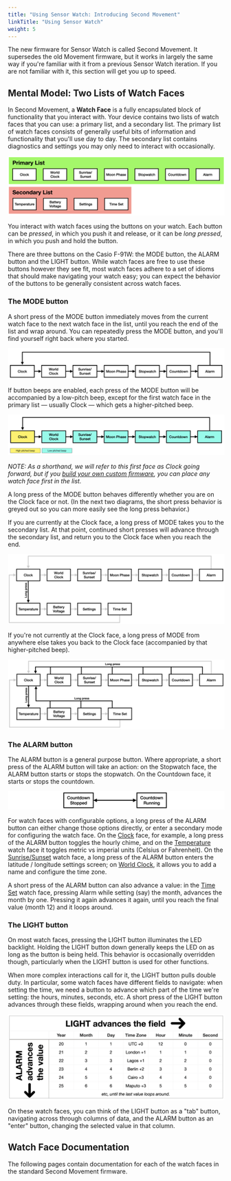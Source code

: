 ```yaml
---
title: "Using Sensor Watch: Introducing Second Movement"
linkTitle: "Using Sensor Watch"
weight: 5
---
```

The new firmware for Sensor Watch is called Second Movement. It supersedes the old Movement firmware, but it works in largely the same way if you're familiar with it from a previous Sensor Watch iteration. If you are not familiar with it, this section will get you up to speed.

Mental Model: Two Lists of Watch Faces
--------------------------------------

In Second Movement, a **Watch Face** is a fully encapsulated block of functionality that you interact with. Your device contains two lists of watch faces that you can use: a primary list, and a secondary list. The primary list of watch faces consists of generally useful bits of information and functionality that you'll use day to day. The secondary list contains diagnostics and settings you may only need to interact with occasionally. 

![](images/watch-face-lists.png)

You interact with watch faces using the buttons on your watch. Each button can be _pressed_, in which you push it and release, or it can be _long pressed_, in which you push and hold the button.

There are three buttons on the Casio F-91W: the MODE button, the ALARM button and the LIGHT button. While watch faces are free to use these buttons however they see fit, most watch faces adhere to a set of idioms that should make navigating your watch easy; you can expect the behavior of the buttons to be generally consistent across watch faces.

### The MODE button

A short press of the MODE button immediately moves from the current watch face to the next watch face in the list, until you reach the end of the list and wrap around. You can repeatedly press the MODE button, and you'll find yourself right back where you started.

![](images/mode-press-behavior.png)

If button beeps are enabled, each press of the MODE button will be accompanied by a low-pitch beep, except for the first watch face in the primary list — usually Clock — which gets a higher-pitched beep.

![](images/mode-beep-behavior.png)

_NOTE: As a shorthand, we will refer to this first face as Clock going forward, but if you [build your own custom firmware](/docs/movement/building/), you can place any watch face first in the list._

A long press of the MODE button behaves differently whether you are on the Clock face or not. (In the next two diagrams, the short press behavior is greyed out so you can more easily see the long press behavior.)

If you are currently at the Clock face, a long press of MODE takes you to the secondary list. At that point, continued short presses will advance through the secondary list, and return you to the Clock face when you reach the end.

![](images/mode-long-press-1.png)

If you're not currently at the Clock face, a long press of MODE from anywhere else takes you back to the Clock face (accompanied by that higher-pitched beep).

![](images/mode-long-press-2.png)

### The ALARM button

The ALARM button is a general purpose button. Where appropriate, a short press of the ALARM button will take an action: on the Stopwatch face, the ALARM button starts or stops the stopwatch. On the Countdown face, it starts or stops the countdown.

![](images/alarm-press-countdown.png)

For watch faces with configurable options, a long press of the ALARM button can either change those options directly, or enter a secondary mode for configuring the watch face. On the [Clock](/docs/using/clock/) face, for example, a long press of the ALARM button toggles the hourly chime, and on the [Temperature](/docs/using/temperature/) watch face it toggles metric vs imperial units (Celsius or Fahrenheit). On the [Sunrise/Sunset](/docs/using/sunrise/) watch face, a long press of the ALARM button enters the latitude / longitude settings screen; on [World Clock](/docs/using/worldclock/), it allows you to add a name and configure the time zone.

A short press of the ALARM button can also advance a value: in the [Time Set](/docs/using/timeset/) watch face, pressing Alarm while setting (say) the month, advances the month by one. Pressing it again advances it again, until you reach the final value (month 12) and it loops around.

### The LIGHT button

On most watch faces, pressing the LIGHT button illuminates the LED backlight. Holding the LIGHT button down generally keeps the LED on as long as the button is being held. This behavior is occasionally overridden though, particularly when the LIGHT button is used for other functions.

When more complex interactions call for it, the LIGHT button pulls double duty. In particular, some watch faces have different fields to navigate: when setting the time, we need a button to advance which part of the time we're setting: the hours, minutes, seconds, etc. A short press of the LIGHT button advances through these fields, wrapping around when you reach the end.

![](images/light-plus-alarm-behavior.png)

On these watch faces, you can think of the LIGHT button as a "tab" button, navigating across through columns of data, and the ALARM button as an "enter" button, changing the selected value in that column.

Watch Face Documentation
------------------------

The following pages contain documentation for each of the watch faces in the standard Second Movement firmware.
